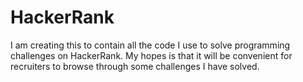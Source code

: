 # HackerRank
I am creating this to contain all the code I use to solve programming challenges on HackerRank. My hopes is that it will be convenient for recruiters to browse through some challenges I have solved.
